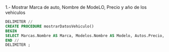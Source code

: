 

1.- Mostrar Marca de auto, Nombre de ModeLO, Precio y año de los vehiculos
```sql
DELIMITER //
CREATE PROCEDURE mostrarDatosVehiculo()
BEGIN
SELECT Marcas.Nombre AS Marca, Modelos.Nombre AS Modelo, Autos.Precio, Autos.Anio FROM Autos JOIN Modelos ON Autos.id_modelo = Modelos.id JOIN Marcas ON Modelos.id_marca = Marcas.id;
END //
DELIMITER ;
```
